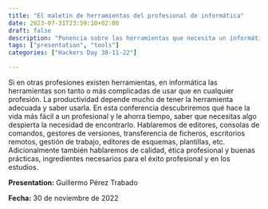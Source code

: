 ```yaml
---
title: "El maletín de herramientas del profesional de informática"
date: 2023-07-31T23:59:10+02:00
draft: false
description: "Ponencia sobre las herramientas que necesita un informático para mejorar su productividad"
tags: ["presentation", "tools"]
categories: ["Hackers Day 30-11-22"]

---
```

    
Si en otras profesiones existen herramientas, en informática las herramientas son tanto o más complicadas de usar que en cualquier profesión. La productividad depende mucho de tener la herramienta adecuada y saber usarla. En esta conferencia descubriremos qué hace la vida más fácil a un profesional y le ahorra tiempo, saber que necesitas algo despierta la necesidad de encontrarlo. Hablaremos de editores, consolas de comandos, gestores de versiones, transferencia de ficheros, escritorios remotos, gestión de trabajo, editores de esquemas, plantillas, etc. Adicionalmente también hablaremos de calidad, ética profesional y buenas prácticas, ingredientes necesarios para el éxito profesional y en los estudios.

**Presentation:** Guillermo Pérez Trabado

**Fecha:** 30 de noviembre de 2022
